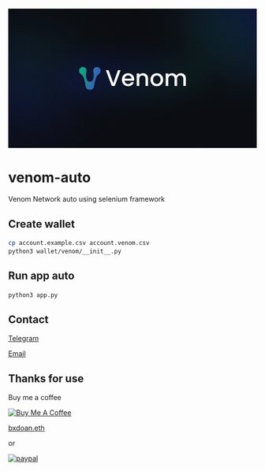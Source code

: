![](./imgs/venom.png)

# venom-auto

Venom Network auto using selenium framework

## Create wallet

```bash
cp account.example.csv account.venom.csv
python3 wallet/venom/__init__.py
```

## Run app auto
    
```bash
python3 app.py
```


## Contact
[Telegram](https://t.me/bxdoan)

[Email](mailto:hi@bxdoan.com)

## Thanks for use
Buy me a coffee

<a href="https://www.buymeacoffee.com/bxdoan" target="_blank"><img src="https://cdn.buymeacoffee.com/buttons/default-orange.png" alt="Buy Me A Coffee" height="41" width="174"></a>


[bxdoan.eth](https://etherscan.io/address/0x610322AeF748238C52E920a15Dd9A8845C9c0318)

or

[![paypal](https://www.paypalobjects.com/en_US/i/btn/btn_donateCC_LG.gif)](https://paypal.me/bxdoan)
